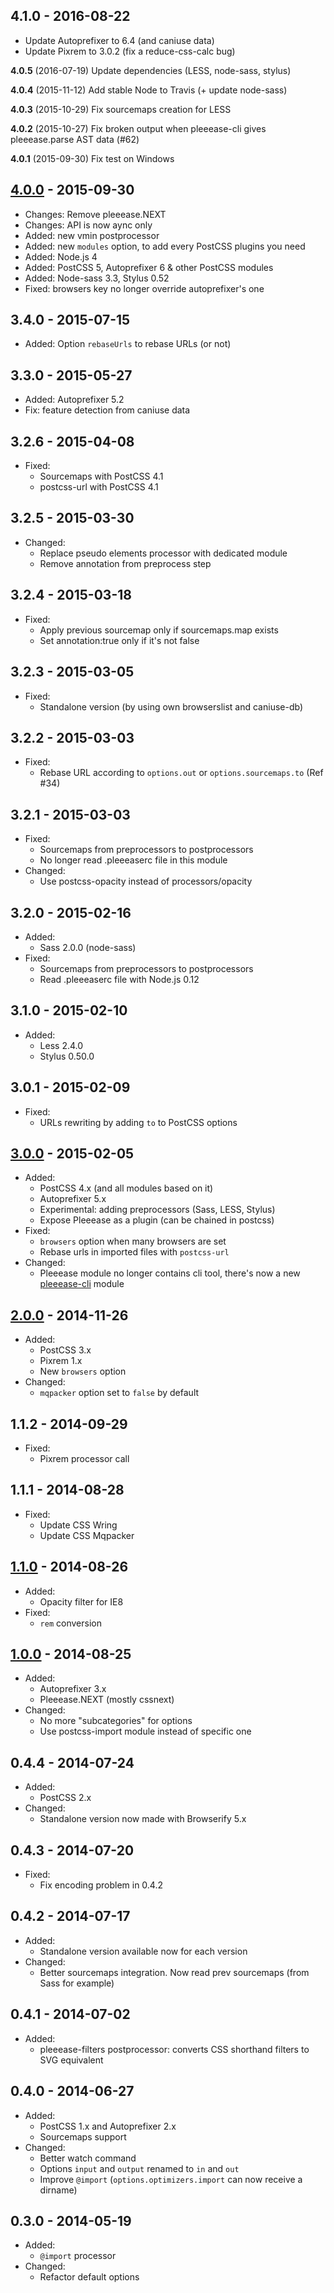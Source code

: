 ## 4.1.0 - 2016-08-22

* Update Autoprefixer to 6.4 (and caniuse data)
* Update Pixrem to 3.0.2 (fix a reduce-css-calc bug)

**4.0.5** (2016-07-19) Update dependencies (LESS, node-sass, stylus)

**4.0.4** (2015-11-12) Add stable Node to Travis (+ update node-sass)

**4.0.3** (2015-10-29) Fix sourcemaps creation for LESS

**4.0.2** (2015-10-27) Fix broken output when pleeease-cli gives pleeease.parse AST data (#62)

**4.0.1** (2015-09-30) Fix test on Windows

## [4.0.0] - 2015-09-30

* Changes: Remove pleeease.NEXT
* Changes: API is now aync only
* Added: new vmin postprocessor
* Added: new `modules` option, to add every PostCSS plugins you need
* Added: Node.js 4
* Added: PostCSS 5, Autoprefixer 6 & other PostCSS modules
* Added: Node-sass 3.3, Stylus 0.52
* Fixed: browsers key no longer override autoprefixer's one

## 3.4.0 - 2015-07-15

* Added: Option `rebaseUrls` to rebase URLs (or not)

## 3.3.0 - 2015-05-27

* Added: Autoprefixer 5.2
* Fix: feature detection from caniuse data

## 3.2.6 - 2015-04-08

* Fixed:
  * Sourcemaps with PostCSS 4.1
  * postcss-url with PostCSS 4.1

## 3.2.5 - 2015-03-30

* Changed:
  * Replace pseudo elements processor with dedicated module
  * Remove annotation from preprocess step

## 3.2.4 - 2015-03-18

* Fixed:
  * Apply previous sourcemap only if sourcemaps.map exists
  * Set annotation:true only if it's not false

## 3.2.3 - 2015-03-05

* Fixed:
  * Standalone version (by using own browserslist and caniuse-db)

## 3.2.2 - 2015-03-03

* Fixed:
  * Rebase URL according to `options.out` or `options.sourcemaps.to` (Ref #34)

## 3.2.1 - 2015-03-03

* Fixed:
  * Sourcemaps from preprocessors to postprocessors
  * No longer read .pleeeaserc file in this module
* Changed:
  * Use postcss-opacity instead of processors/opacity

## 3.2.0 - 2015-02-16

* Added:
  * Sass 2.0.0 (node-sass)
* Fixed:
  * Sourcemaps from preprocessors to postprocessors
  * Read .pleeeaserc file with Node.js 0.12

## 3.1.0 - 2015-02-10

* Added:
  * Less 2.4.0
  * Stylus 0.50.0

## 3.0.1 - 2015-02-09

* Fixed:
  * URLs rewriting by adding `to` to PostCSS options

## [3.0.0] - 2015-02-05

* Added:
  * PostCSS 4.x (and all modules based on it)
  * Autoprefixer 5.x
  * Experimental: adding preprocessors (Sass, LESS, Stylus)
  * Expose Pleeease as a plugin (can be chained in postcss)
* Fixed:
  * `browsers` option when many browsers are set
  * Rebase urls in imported files with `postcss-url`
* Changed:
  * Pleeease module no longer contains cli tool, there's now a new [pleeease-cli](https://github.com/iamvdo/pleeease-cli) module

## [2.0.0] - 2014-11-26

* Added:
  * PostCSS 3.x
  * Pixrem 1.x
  * New `browsers` option
* Changed:
  * `mqpacker` option set to `false` by default

## 1.1.2 - 2014-09-29

* Fixed:
  * Pixrem processor call

## 1.1.1 - 2014-08-28

* Fixed:
  * Update CSS Wring
  * Update CSS Mqpacker

## [1.1.0] - 2014-08-26

* Added:
  * Opacity filter for IE8
* Fixed:
  * `rem` conversion

## [1.0.0] - 2014-08-25

* Added:
  * Autoprefixer 3.x
  * Pleeease.NEXT (mostly cssnext)
* Changed:
  * No more "subcategories" for options
  * Use postcss-import module instead of specific one

## 0.4.4 - 2014-07-24

* Added:
  * PostCSS 2.x
* Changed:
  * Standalone version now made with Browserify 5.x

## 0.4.3 - 2014-07-20

* Fixed:
  * Fix encoding problem in 0.4.2

## 0.4.2 - 2014-07-17

* Added:
  * Standalone version available now for each version
* Changed:
  * Better sourcemaps integration. Now read prev sourcemaps (from Sass for example)


## 0.4.1 - 2014-07-02

* Added:
  * pleeease-filters postprocessor: converts CSS shorthand filters to SVG equivalent

## 0.4.0 - 2014-06-27

* Added:
  * PostCSS 1.x and Autoprefixer 2.x
  * Sourcemaps support
* Changed:
  * Better watch command
  * Options `input` and `output` renamed to `in` and `out`
  * Improve `@import` (`options.optimizers.import` can now receive a dirname)

## 0.3.0 - 2014-05-19
* Added:
  * `@import` processor
* Changed:
  * Refactor default options

[1.0.0]: https://github.com/iamvdo/pleeease/releases/tag/1.0.0
[1.1.0]: https://github.com/iamvdo/pleeease/releases/tag/1.1.0
[2.0.0]: https://github.com/iamvdo/pleeease/releases/tag/2.0.0
[3.0.0]: https://github.com/iamvdo/pleeease/releases/tag/3.0.0
[4.0.0]: https://github.com/iamvdo/pleeease/releases/tag/4.0.0